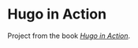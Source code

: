 # Hugo in Action

Project from the book [_Hugo in Action_].

[_Hugo in Action_]: https://www.manning.com/books/hugo-in-action
